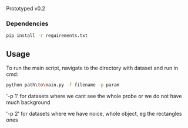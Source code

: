 
Prototyped v0.2

### Dependencies

```bash
pip install -r requirements.txt
```

## Usage

To run the main script, navigate to the directory with dataset and run in cmd:

```bash
python path\to\main.py -f filename -p param
```
'-p 1' for datasets where we cant see the whole probe or we do not have much background

'-p 2' for datasets where we have noice, whole object, eg the rectangles ones
